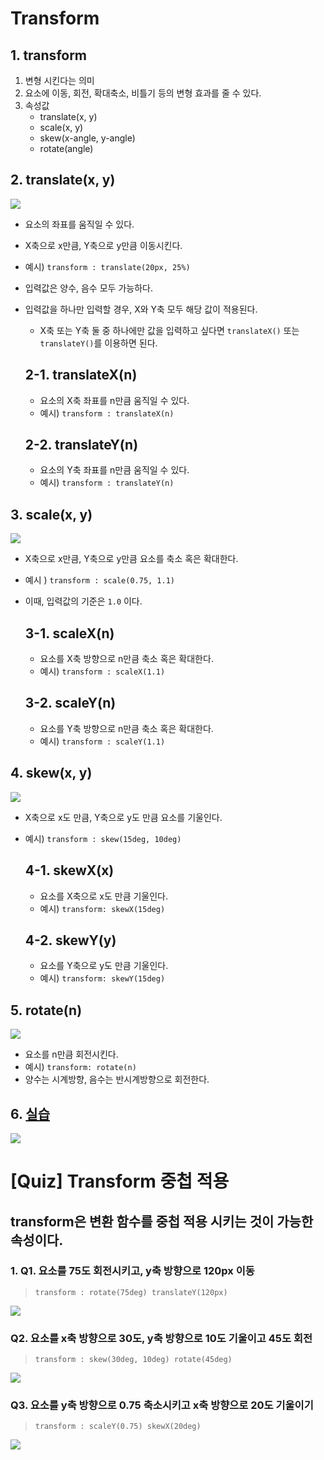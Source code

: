 # Transform
## 1. transform
1. 변형 시킨다는 의미
2. 요소에 이동, 회전, 확대축소, 비틀기 등의 변형 효과를 줄 수 있다.
3. 속성값
    - translate(x, y)
    - scale(x, y)
    - skew(x-angle, y-angle)
    - rotate(angle)

## 2. translate(x, y)
<img src="../img/Transform/1.png">

- 요소의 좌표를 움직일 수 있다.
- X축으로 x만큼, Y축으로 y만큼 이동시킨다.
- 예시) `transform : translate(20px, 25%)`
- 입력값은 양수, 음수 모두 가능하다.
- 입력값을 하나만 입력할 경우, X와 Y축 모두 해당 값이 적용된다.
    - X축 또는 Y축 둘 중 하나에만 값을 입력하고 싶다면 `translateX()` 또는 `translateY()`를 이용하면 된다.

    ## 2-1. translateX(n)
    - 요소의 X축 좌표를 n만큼 움직일 수 있다.
    - 예시) `transform : translateX(n)`

    ## 2-2. translateY(n)
    - 요소의 Y축 좌표를 n만큼 움직일 수 있다.
    - 예시) `transform : translateY(n)`

## 3. scale(x, y)
<img src="../img/Transform/2.png">

- X축으로 x만큼, Y축으로 y만큼 요소를 축소 혹은 확대한다.
- 예시 ) `transform : scale(0.75, 1.1)`
- 이때, 입력값의 기준은 `1.0` 이다.

    ## 3-1. scaleX(n)
    - 요소를 X축 방향으로 n만큼 축소 혹은 확대한다.
    - 예시) `transform : scaleX(1.1)`

    ## 3-2. scaleY(n)
    - 요소를 Y축 방향으로 n만큼 축소 혹은 확대한다.
    - 예시) `transform : scaleY(1.1)`

## 4. skew(x, y)
<img src="../img/Transform/3.png">

- X축으로 x도 만큼, Y축으로 y도 만큼 요소를 기울인다.
- 예시) `transform : skew(15deg, 10deg)`

    ## 4-1. skewX(x)
    - 요소를 X축으로 x도 만큼 기울인다.
    - 예시) `transform: skewX(15deg)`

    ## 4-2. skewY(y)
    - 요소를 Y축으로 y도 만큼 기울인다.
    - 예시) `transform: skewY(15deg)`

## 5. rotate(n)
<img src="../img/Transform/4.png">

- 요소를 n만큼 회전시킨다.
- 예시) `transform: rotate(n)`
- 양수는 시계방향, 음수는 반시계방향으로 회전한다.

## 6. [실습](./Transform.html)
<img src="../img/Transform/5.png">

<br>

# [Quiz] Transform 중첩 적용
## transform은 변환 함수를 중첩 적용 시키는 것이 가능한 속성이다.
### 1. Q1. 요소를 75도 회전시키고, y축 방향으로 120px 이동
> `transform : rotate(75deg) translateY(120px)`

<img src="../img/Transform/6.png">

### Q2. 요소를 x축 방향으로 30도, y축 방향으로 10도 기울이고 45도 회전
> `transform : skew(30deg, 10deg) rotate(45deg)`

<img src="../img/Transform/7.png">

### Q3. 요소를 y축 방향으로 0.75 축소시키고 x축 방향으로 20도 기울이기
> `transform : scaleY(0.75) skewX(20deg)`

<img src="../img/Transform/8.png">